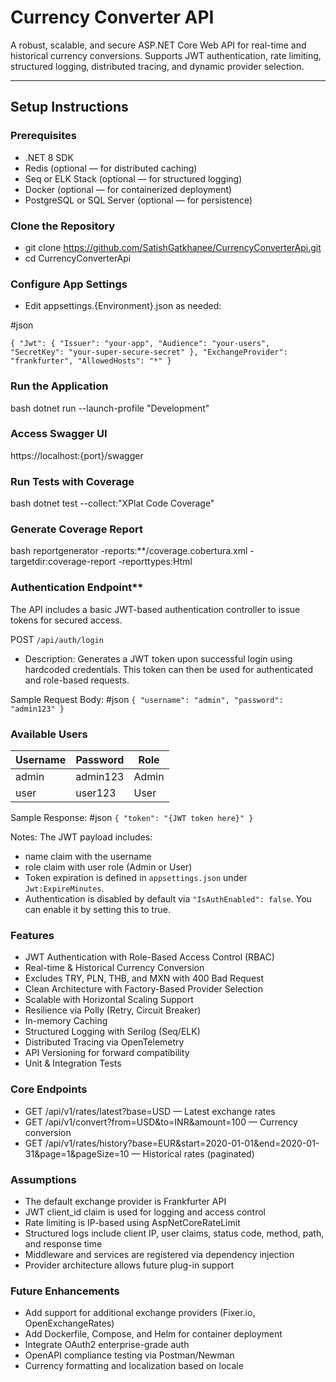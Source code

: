 ﻿# Currency Converter API

A robust, scalable, and secure ASP.NET Core Web API for real-time and historical currency conversions. Supports JWT authentication, rate limiting, structured logging, distributed tracing, and dynamic provider selection.

---

## Setup Instructions

### Prerequisites

- .NET 8 SDK
- Redis (optional — for distributed caching)
- Seq or ELK Stack (optional — for structured logging)
- Docker (optional — for containerized deployment)
- PostgreSQL or SQL Server (optional — for persistence)
  
### Clone the Repository
  
  - git clone https://github.com/SatishGatkhanee/CurrencyConverterApi.git
  - cd CurrencyConverterApi

### Configure App Settings
- Edit appsettings.{Environment}.json as needed:
  
#json

`{
  "Jwt": {
    "Issuer": "your-app",
    "Audience": "your-users",
    "SecretKey": "your-super-secure-secret"
  },
  "ExchangeProvider": "frankfurter",
  "AllowedHosts": "*"
}`

### Run the Application
bash
dotnet run --launch-profile "Development"

### Access Swagger UI
https://localhost:{port}/swagger

### Run Tests with Coverage
bash
dotnet test --collect:"XPlat Code Coverage"

### Generate Coverage Report
bash
reportgenerator -reports:**/coverage.cobertura.xml -targetdir:coverage-report -reporttypes:Html

### Authentication Endpoint**

The API includes a basic JWT-based authentication controller to issue tokens for secured access.

POST `/api/auth/login`
- Description: Generates a JWT token upon successful login using hardcoded credentials. This token can then be used for authenticated and role-based requests.

Sample Request Body: #json
`{
  "username": "admin",
  "password": "admin123"
}`


### Available Users

| Username | Password  | Role  |
|----------|-----------|-------|
| admin    | admin123  | Admin |
| user     | user123   | User  |


Sample Response: #json
`{
  "token": "{JWT token here}"
}`

Notes:
The JWT payload includes:
- name claim with the username
- role claim with user role (Admin or User)
- Token expiration is defined in `appsettings.json` under `Jwt:ExpireMinutes`.
- Authentication is disabled by default via `"IsAuthEnabled": false`. You can enable it by setting this to true.

### Features
- JWT Authentication with Role-Based Access Control (RBAC)
- Real-time & Historical Currency Conversion
- Excludes TRY, PLN, THB, and MXN with 400 Bad Request
- Clean Architecture with Factory-Based Provider Selection
- Scalable with Horizontal Scaling Support
- Resilience via Polly (Retry, Circuit Breaker)
- In-memory Caching
- Structured Logging with Serilog (Seq/ELK)
- Distributed Tracing via OpenTelemetry
- API Versioning for forward compatibility
- Unit & Integration Tests

### Core Endpoints
- GET /api/v1/rates/latest?base=USD — Latest exchange rates
- GET /api/v1/convert?from=USD&to=INR&amount=100 — Currency conversion
- GET /api/v1/rates/history?base=EUR&start=2020-01-01&end=2020-01-31&page=1&pageSize=10 — Historical rates (paginated)

### Assumptions
- The default exchange provider is Frankfurter API
- JWT client_id claim is used for logging and access control
- Rate limiting is IP-based using AspNetCoreRateLimit
- Structured logs include client IP, user claims, status code, method, path, and response time
- Middleware and services are registered via dependency injection
- Provider architecture allows future plug-in support

### Future Enhancements
- Add support for additional exchange providers (Fixer.io, OpenExchangeRates)
- Add Dockerfile, Compose, and Helm for container deployment
- Integrate OAuth2 enterprise-grade auth
- OpenAPI compliance testing via Postman/Newman
- Currency formatting and localization based on locale
